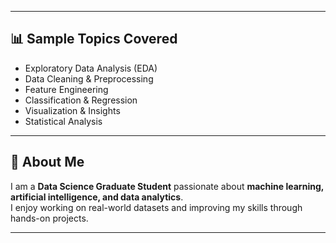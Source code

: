 
---

## 📊 Sample Topics Covered
- Exploratory Data Analysis (EDA)
- Data Cleaning & Preprocessing
- Feature Engineering
- Classification & Regression
- Visualization & Insights
- Statistical Analysis

---

## 🚀 About Me
I am a **Data Science Graduate Student** passionate about **machine learning, artificial intelligence, and data analytics**.  
I enjoy working on real-world datasets and improving my skills through hands-on projects.

---

